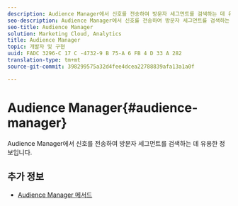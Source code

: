 ```yaml
---
description: Audience Manager에서 신호를 전송하여 방문자 세그먼트를 검색하는 데 유용한 정보입니다.
seo-description: Audience Manager에서 신호를 전송하여 방문자 세그먼트를 검색하는 데 유용한 정보입니다.
seo-title: Audience Manager
solution: Marketing Cloud, Analytics
title: Audience Manager
topic: 개발자 및 구현
uuid: FADC 3296-C 17 C -4732-9 B 75-A 6 FB 4 D 33 A 282
translation-type: tm+mt
source-git-commit: 398299575a32d4fee4dcea22788839afa13a1a0f

---
```



# Audience Manager{#audience-manager}

Audience Manager에서 신호를 전송하여 방문자 세그먼트를 검색하는 데 유용한 정보입니다.

## 추가 정보

+ [Audience Manager 메서드](/help/windows-appstore/audiencemgmt/audience-manager-methods.md)